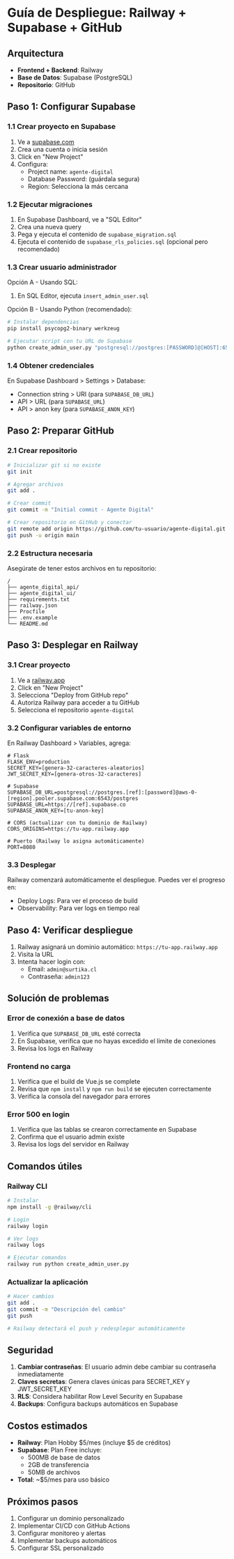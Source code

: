 # Guía de Despliegue: Railway + Supabase + GitHub

## Arquitectura

- **Frontend + Backend**: Railway
- **Base de Datos**: Supabase (PostgreSQL)
- **Repositorio**: GitHub

## Paso 1: Configurar Supabase

### 1.1 Crear proyecto en Supabase

1. Ve a [supabase.com](https://supabase.com)
2. Crea una cuenta o inicia sesión
3. Click en "New Project"
4. Configura:
   - Project name: `agente-digital`
   - Database Password: (guárdala segura)
   - Region: Selecciona la más cercana

### 1.2 Ejecutar migraciones

1. En Supabase Dashboard, ve a "SQL Editor"
2. Crea una nueva query
3. Pega y ejecuta el contenido de `supabase_migration.sql`
4. Ejecuta el contenido de `supabase_rls_policies.sql` (opcional pero recomendado)

### 1.3 Crear usuario administrador

Opción A - Usando SQL:
1. En SQL Editor, ejecuta `insert_admin_user.sql`

Opción B - Usando Python (recomendado):
```bash
# Instalar dependencias
pip install psycopg2-binary werkzeug

# Ejecutar script con tu URL de Supabase
python create_admin_user.py "postgresql://postgres:[PASSWORD]@[HOST]:6543/postgres"
```

### 1.4 Obtener credenciales

En Supabase Dashboard > Settings > Database:
- Connection string > URI (para `SUPABASE_DB_URL`)
- API > URL (para `SUPABASE_URL`)
- API > anon key (para `SUPABASE_ANON_KEY`)

## Paso 2: Preparar GitHub

### 2.1 Crear repositorio

```bash
# Inicializar git si no existe
git init

# Agregar archivos
git add .

# Crear commit
git commit -m "Initial commit - Agente Digital"

# Crear repositorio en GitHub y conectar
git remote add origin https://github.com/tu-usuario/agente-digital.git
git push -u origin main
```

### 2.2 Estructura necesaria

Asegúrate de tener estos archivos en tu repositorio:
```
/
├── agente_digital_api/
├── agente_digital_ui/
├── requirements.txt
├── railway.json
├── Procfile
├── .env.example
└── README.md
```

## Paso 3: Desplegar en Railway

### 3.1 Crear proyecto

1. Ve a [railway.app](https://railway.app)
2. Click en "New Project"
3. Selecciona "Deploy from GitHub repo"
4. Autoriza Railway para acceder a tu GitHub
5. Selecciona el repositorio `agente-digital`

### 3.2 Configurar variables de entorno

En Railway Dashboard > Variables, agrega:

```env
# Flask
FLASK_ENV=production
SECRET_KEY=[genera-32-caracteres-aleatorios]
JWT_SECRET_KEY=[genera-otros-32-caracteres]

# Supabase
SUPABASE_DB_URL=postgresql://postgres.[ref]:[password]@aws-0-[region].pooler.supabase.com:6543/postgres
SUPABASE_URL=https://[ref].supabase.co
SUPABASE_ANON_KEY=[tu-anon-key]

# CORS (actualizar con tu dominio de Railway)
CORS_ORIGINS=https://tu-app.railway.app

# Puerto (Railway lo asigna automáticamente)
PORT=8080
```

### 3.3 Desplegar

Railway comenzará automáticamente el despliegue. Puedes ver el progreso en:
- Deploy Logs: Para ver el proceso de build
- Observability: Para ver logs en tiempo real

## Paso 4: Verificar despliegue

1. Railway asignará un dominio automático: `https://tu-app.railway.app`
2. Visita la URL
3. Intenta hacer login con:
   - Email: `admin@surtika.cl`
   - Contraseña: `admin123`

## Solución de problemas

### Error de conexión a base de datos

1. Verifica que `SUPABASE_DB_URL` esté correcta
2. En Supabase, verifica que no hayas excedido el límite de conexiones
3. Revisa los logs en Railway

### Frontend no carga

1. Verifica que el build de Vue.js se complete
2. Revisa que `npm install` y `npm run build` se ejecuten correctamente
3. Verifica la consola del navegador para errores

### Error 500 en login

1. Verifica que las tablas se crearon correctamente en Supabase
2. Confirma que el usuario admin existe
3. Revisa los logs del servidor en Railway

## Comandos útiles

### Railway CLI

```bash
# Instalar
npm install -g @railway/cli

# Login
railway login

# Ver logs
railway logs

# Ejecutar comandos
railway run python create_admin_user.py
```

### Actualizar la aplicación

```bash
# Hacer cambios
git add .
git commit -m "Descripción del cambio"
git push

# Railway detectará el push y redesplegar automáticamente
```

## Seguridad

1. **Cambiar contraseñas**: El usuario admin debe cambiar su contraseña inmediatamente
2. **Claves secretas**: Genera claves únicas para SECRET_KEY y JWT_SECRET_KEY
3. **RLS**: Considera habilitar Row Level Security en Supabase
4. **Backups**: Configura backups automáticos en Supabase

## Costos estimados

- **Railway**: Plan Hobby $5/mes (incluye $5 de créditos)
- **Supabase**: Plan Free incluye:
  - 500MB de base de datos
  - 2GB de transferencia
  - 50MB de archivos
- **Total**: ~$5/mes para uso básico

## Próximos pasos

1. Configurar un dominio personalizado
2. Implementar CI/CD con GitHub Actions
3. Configurar monitoreo y alertas
4. Implementar backups automáticos
5. Configurar SSL personalizado